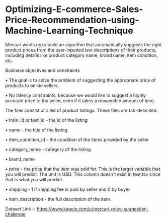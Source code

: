 # Optimizing-E-commerce-Sales-Price-Recommendation-using-Machine-Learning-Technique

Mercari wants us to build an algorithm that automatically suggests the right product prices from the user-inputted text descriptions of their products, including details like product category name, brand name, item condition, etc.

Business objectives and constraints

• The goal is to solve the problem of suggesting the appropriate price of products to online sellers.

• No latency constraints, because we would like to suggest a highly accurate price to the seller, even if it takes a reasonable amount of time.

The files consist of a list of product listings. These files are tab-delimited.

• train_id or test_id - the id of the listing

• name - the title of the listing.

• item_condition_id - the condition of the items provided by the seller

• category_name - category of the listing

• brand_name

• price - the price that the item was sold for. This is the target variable that you will predict. The unit is USD. This column doesn't exist in test.tsv since that is what you will predict.

• shipping - 1 if shipping fee is paid by seller and 0 by buyer

• item_description - the full description of the item.

Dataset Link :- https://www.kaggle.com/c/mercari-price-suggestion-challenge
